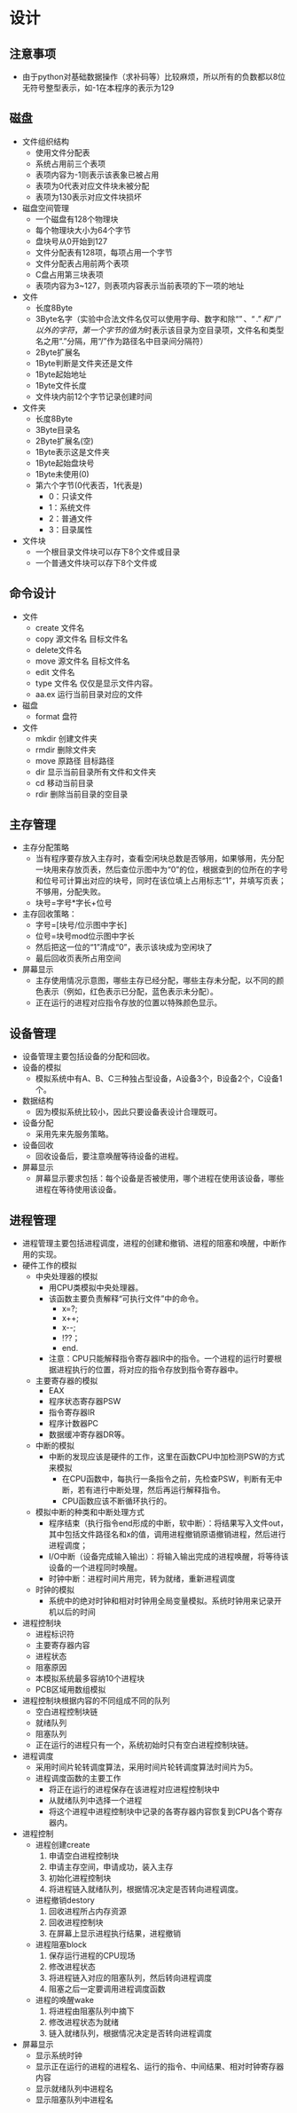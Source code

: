 # 设计

## 注意事项

* 由于python对基础数据操作（求补码等）比较麻烦，所以所有的负数都以8位无符号整型表示，如-1在本程序的表示为129

## 磁盘

* 文件组织结构
  * 使用文件分配表
  * 系统占用前三个表项
  * 表项内容为-1则表示该表象已被占用
  * 表项为0代表对应文件块未被分配
  * 表项为130表示对应文件块损坏
* 磁盘空间管理
  * 一个磁盘有128个物理块
  * 每个物理块大小为64个字节
  * 盘块号从0开始到127
  * 文件分配表有128项，每项占用一个字节
  * 文件分配表占用前两个表项
  * C盘占用第三块表项
  * 表项内容为3~127，则表项内容表示当前表项的下一项的地址
* 文件
  * 长度8Byte
  * 3Byte名字（实验中合法文件名仅可以使用字母、数字和除“$”、“.”和“/”以外的字符，第一个字节的值为$时表示该目录为空目录项，文件名和类型名之用“.”分隔，用“/”作为路径名中目录间分隔符）
  * 2Byte扩展名
  * 1Byte判断是文件夹还是文件
  * 1Byte起始地址
  * 1Byte文件长度
  * 文件块内前12个字节记录创建时间
* 文件夹
  * 长度8Byte
  * 3Byte目录名
  * 2Byte扩展名(空)
  * 1Byte表示这是文件夹
  * 1Byte起始盘块号
  * 1Byte未使用(0)
  * 第六个字节(0代表否，1代表是)
    * 0：只读文件
    * 1：系统文件
    * 2：普通文件
    * 3：目录属性
* 文件块
  * 一个根目录文件块可以存下8个文件或目录
  * 一个普通文件块可以存下8个文件或

## 命令设计

* 文件
  * create 文件名
  * copy 源文件名  目标文件名
  * delete文件名
  * move 源文件名  目标文件名
  * edit 文件名
  * type  文件名   仅仅是显示文件内容。
  * aa.ex 运行当前目录对应的文件
* 磁盘
  * format 盘符
* 文件
  * mkdir 创建文件夹
  * rmdir 删除文件夹
  * move 原路径 目标路径
  * dir 显示当前目录所有文件和文件夹
  * cd 移动当前目录
  * rdir 删除当前目录的空目录
  


## 主存管理
* 主存分配策略
  * 当有程序要存放入主存时，查看空闲块总数是否够用，如果够用，先分配一块用来存放页表，然后查位示图中为“0”的位，根据查到的位所在的字号和位号可计算出对应的块号，同时在该位填上占用标志“1”，并填写页表；不够用，分配失败。
  * 块号=字号*字长+位号
* 主存回收策略：
  * 字号=[块号/位示图中字长]
  * 位号=块号mod位示图中字长
  * 然后把这一位的“1”清成“0”，表示该块成为空闲块了
  * 最后回收页表所占用空间
* 屏幕显示
  * 主存使用情况示意图，哪些主存已经分配，哪些主存未分配，以不同的颜色表示（例如，红色表示已分配，蓝色表示未分配）。
  * 正在运行的进程对应指令存放的位置以特殊颜色显示。


## 设备管理
* 设备管理主要包括设备的分配和回收。
* 设备的模拟
  * 模拟系统中有A、B、C三种独占型设备，A设备3个，B设备2个，C设备1个。
* 数据结构
  * 因为模拟系统比较小，因此只要设备表设计合理既可。
* 设备分配
  * 采用先来先服务策略。
* 设备回收
  * 回收设备后，要注意唤醒等待设备的进程。
* 屏幕显示
  * 屏幕显示要求包括：每个设备是否被使用，哪个进程在使用该设备，哪些进程在等待使用该设备。


## 进程管理
* 进程管理主要包括进程调度，进程的创建和撤销、进程的阻塞和唤醒，中断作用的实现。
* 硬件工作的模拟
  * 中央处理器的模拟
    * 用CPU类模拟中央处理器。
    * 该函数主要负责解释“可执行文件”中的命令。
      * x=?;   
      * x++;   
      * x--;    
      * !??；   
      * end. 
    * 注意：CPU只能解释指令寄存器IR中的指令。一个进程的运行时要根据进程执行的位置，将对应的指令存放到指令寄存器中。
  * 主要寄存器的模拟
    * EAX
    * 程序状态寄存器PSW
    * 指令寄存器IR
    * 程序计数器PC
    * 数据缓冲寄存器DR等。
  * 中断的模拟
    * 中断的发现应该是硬件的工作，这里在函数CPU中加检测PSW的方式来模拟
      * 在CPU函数中，每执行一条指令之前，先检查PSW，判断有无中断，若有进行中断处理，然后再运行解释指令。
      * CPU函数应该不断循环执行的。
  * 模拟中断的种类和中断处理方式
    * 程序结束（执行指令end形成的中断，软中断）：将结果写入文件out，其中包括文件路径名和x的值，调用进程撤销原语撤销进程，然后进行进程调度；
    * I/O中断（设备完成输入输出）：将输入输出完成的进程唤醒，将等待该设备的一个进程同时唤醒。
    * 时钟中断：进程时间片用完，转为就绪，重新进程调度
  * 时钟的模拟
    * 系统中的绝对时钟和相对时钟用全局变量模拟。系统时钟用来记录开机以后的时间
* 进程控制块
  * 进程标识符
  * 主要寄存器内容
  * 进程状态
  * 阻塞原因
  * 本模拟系统最多容纳10个进程块
  * PCB区域用数组模拟
* 进程控制块根据内容的不同组成不同的队列
  * 空白进程控制块链
  * 就绪队列
  * 阻塞队列
  * 正在运行的进程只有一个，系统初始时只有空白进程控制块链。
* 进程调度
  * 采用时间片轮转调度算法，采用时间片轮转调度算法时间片为5。
  * 进程调度函数的主要工作
    * 将正在运行的进程保存在该进程对应进程控制块中
    * 从就绪队列中选择一个进程
    * 将这个进程中进程控制块中记录的各寄存器内容恢复到CPU各个寄存器内。
* 进程控制
  * 进程创建create
    1. 申请空白进程控制块
    2. 申请主存空间，申请成功，装入主存
    3. 初始化进程控制块
    4. 将进程链入就绪队列，根据情况决定是否转向进程调度。
  * 进程撤销destory
    1. 回收进程所占内存资源
    2. 回收进程控制块
    3. 在屏幕上显示进程执行结果，进程撤销
  * 进程阻塞block
    1. 保存运行进程的CPU现场
    2. 修改进程状态
    3. 将进程链入对应的阻塞队列，然后转向进程调度
    4. 阻塞之后一定要调用进程调度函数
  * 进程的唤醒wake
    1. 将进程由阻塞队列中摘下
    2. 修改进程状态为就绪
    3. 链入就绪队列，根据情况决定是否转向进程调度
* 屏幕显示
  * 显示系统时钟
  * 显示正在运行的进程的进程名、运行的指令、中间结果、相对时钟寄存器内容
  * 显示就绪队列中进程名
  * 显示阻塞队列中进程名

